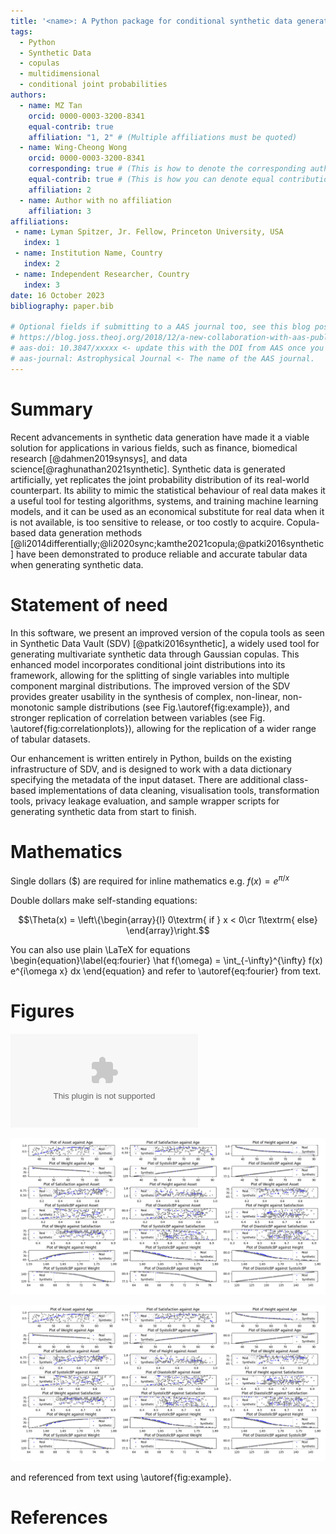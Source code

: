 ```yaml
---
title: '<name>: A Python package for conditional synthetic data generation using Copulas'
tags:
  - Python
  - Synthetic Data
  - copulas
  - multidimensional
  - conditional joint probabilities
authors:
  - name: MZ Tan
    orcid: 0000-0003-3200-8341
    equal-contrib: true
    affiliation: "1, 2" # (Multiple affiliations must be quoted)
  - name: Wing-Cheong Wong
    orcid: 0000-0003-3200-8341
    corresponding: true # (This is how to denote the corresponding author)
    equal-contrib: true # (This is how you can denote equal contributions between multiple authors)
    affiliation: 2
  - name: Author with no affiliation
    affiliation: 3
affiliations:
 - name: Lyman Spitzer, Jr. Fellow, Princeton University, USA
   index: 1
 - name: Institution Name, Country
   index: 2
 - name: Independent Researcher, Country
   index: 3
date: 16 October 2023
bibliography: paper.bib

# Optional fields if submitting to a AAS journal too, see this blog post:
# https://blog.joss.theoj.org/2018/12/a-new-collaboration-with-aas-publishing
# aas-doi: 10.3847/xxxxx <- update this with the DOI from AAS once you know it.
# aas-journal: Astrophysical Journal <- The name of the AAS journal.
---
```


# Summary

<!-- The forces on stars, galaxies, and dark matter under external gravitational
fields lead to the dynamical evolution of structures in the universe. The orbits
of these bodies are therefore key to understanding the formation, history, and
future state of galaxies. The field of "galactic dynamics," which aims to model
the gravitating components of galaxies to study their structure and evolution,
is now well-established, commonly taught, and frequently used in astronomy.
Aside from toy problems and demonstrations, the majority of problems require
efficient numerical tools, many of which require the same base code (e.g., for
performing numerical orbit integration). -->
Recent advancements in synthetic data generation have made it a viable solution for applications in various fields, such as finance, biomedical research [@dahmen2019synsys], and data science[@raghunathan2021synthetic]. Synthetic data is generated artificially, yet replicates the joint probability distribution of its real-world counterpart. Its ability to mimic the statistical behaviour of real data makes it a useful tool for testing algorithms, systems, and training machine learning models, and it can be used as an economical substitute for real data when it is not available, is too sensitive to release, or too costly to acquire. Copula-based data generation methods [@li2014differentially;@li2020sync;kamthe2021copula;@patki2016synthetic] have been demonstrated to produce reliable and accurate tabular data when generating synthetic data.

# Statement of need

In this software, we present an improved version of the copula tools as seen in Synthetic Data Vault (SDV) [@patki2016synthetic], a widely used tool for generating multivariate synthetic data through Gaussian copulas. This enhanced model incorporates conditional joint distributions into its framework, allowing for the splitting of single variables into multiple component marginal distributions. The improved version of the SDV provides greater usability in the synthesis of complex, non-linear, non-monotonic sample distributions (see Fig.\autoref{fig:example}), and stronger replication of correlation between variables (see Fig. \autoref{fig:correlationplots}), allowing for the replication of a wider range of tabular datasets.

Our enhancement is written entirely in Python, builds on the existing infrastructure of SDV, and is designed to work with a data dictionary specifying the metadata of the input dataset. There are additional class-based implementations of data cleaning, visualisation tools, transformation tools, privacy leakage evaluation, and sample wrapper scripts for generating synthetic data from start to finish.


<!-- `Gala` is an Astropy-affiliated Python package for galactic dynamics. Python
enables wrapping low-level languages (e.g., C) for speed without losing
flexibility or ease-of-use in the user-interface. The API for `Gala` was
designed to provide a class-based and user-friendly interface to fast (C or
Cython-optimized) implementations of common operations such as gravitational
potential and force evaluation, orbit integration, dynamical transformations,
and chaos indicators for nonlinear dynamics. `Gala` also relies heavily on and
interfaces well with the implementations of physical units and astronomical
coordinate systems in the `Astropy` package [@astropy] (`astropy.units` and
`astropy.coordinates`).

`Gala` was designed to be used by both astronomical researchers and by
students in courses on gravitational dynamics or astronomy. It has already been
used in a number of scientific publications [@Pearson:2017] and has also been
used in graduate courses on Galactic dynamics to, e.g., provide interactive
visualizations of textbook material [@Binney:2008]. The combination of speed,
design, and support for Astropy functionality in `Gala` will enable exciting
scientific explorations of forthcoming data releases from the *Gaia* mission
[@gaia] by students and experts alike. -->

# Mathematics

Single dollars ($) are required for inline mathematics e.g. $f(x) = e^{\pi/x}$

Double dollars make self-standing equations:

$$\Theta(x) = \left\{\begin{array}{l}
0\textrm{ if } x < 0\cr
1\textrm{ else}
\end{array}\right.$$

You can also use plain \LaTeX for equations
\begin{equation}\label{eq:fourier}
\hat f(\omega) = \int_{-\infty}^{\infty} f(x) e^{i\omega x} dx
\end{equation}
and refer to \autoref{eq:fourier} from text.

<!-- # Citations

Citations to entries in paper.bib should be in
[rMarkdown](http://rmarkdown.rstudio.com/authoring_bibliographies_and_citations.html)
format.

If you want to cite a software repository URL (e.g. something on GitHub without a preferred
citation) then you can do it with the example BibTeX entry below for @fidgit.

For a quick reference, the following citation commands can be used:
- `@author:2001`  ->  "Author et al. (2001)"
- `[@author:2001]` -> "(Author et al., 2001)"
- `[@author1:2001; @author2:2001]` -> "(Author1 et al., 2001; Author2 et al., 2002)" -->

# Figures

![Figure showing correlation plots of a simulated multivariate dataset, containing non-trivial, non-linear and non-monotonic relationships. The left plot shows the original Pearson correlation between variables, while the middle and right plots show the correlation for synthetic data generated using standard copula and conditional copula respectively.{label="fig:correlationplots"}](docs/assets/img/tabulaCopula_example_socialdata_correlation_matrix_three.eps)

![Fig. 1](docs/assets/img/tabulaCopula_example_socialdata_scatterplot_lowsampling.png)

![Fig. 1: Figure showing simulated plots of generated synthetic data over the original data, using standard copulas. []{label="fig:example"}](docs/assets/img/tabulaCopula_example_socialdata_scatterplot_lowsampling.png)

and referenced from text using \autoref{fig:example}.

<!-- Figure sizes can be customized by adding an optional second parameter:
![Caption for example figure.](docs/assets/img/tabulaCopula_example_socialdata_conditional_scatterplot_lowsampling.png){ width=20% } -->

<!-- # Acknowledgements -->

<!-- We acknowledge contributions from Brigitta Sipocz, Syrtis Major, and Semyeong
Oh, and support from Kathryn Johnston during the genesis of this project. -->

# References